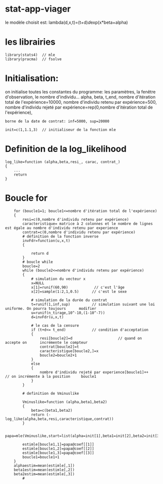 # stat-app-viager

le modèle choisit est: lambda(d,x,t)=(t+d)*d*exp(x*beta+alpha)
# les librairies

	library(stats4)  // mle
	library(pracma)  // fsolve

# Initialisation:
on initialise toutes les constantes du programme: les paramètres, la fenêtre d'observation, le nombre d'individu... 
	alpha, beta, t_end,
	nombre d'itération total de l'expérience=10000, nombre d'individu retenu par expérience=500,
	nombre d'individu rejeté par expérience=rep(0,nombre d'itération total de l'expérience), 

	borne de la date de contrat: inf=5000, sup=20000

	init=c(1,1.1,3)  // initialiseur de la fonction mle

# Definition de la log_likelihood

	log_like=function (alpha,beta,resi_, carac, contrat_)
	{
		...
		return
	}


# Boucle for 

		for (boucle1=1; boucle1<=nombre d'itération total de l'expérience)
		{
			resi=c(0,nombre d'individu retenu par expérience)
			caracteristique= matrice à 2 colonnes et le nombre de lignes est égale au nombre d'individu retenu par experience
			contrat=c(0,nombre d'individu retenu par expérience)
			# définition de la fonction inverse
			invFdr=function(u,x,t)
			{
				
				return d
			}
			# boucle while
			boucle=2
			while (boucle2<=nombre d'individu retenu par expérience)
			{
				# simulation du vecteur x
				x=NULL
				x[1]=runif(60,90)            // c'est l'âge
				x[2]=sample(1:2,1,0.5)      // c'est le sexe
			
				# simulation de la durée du contrat
				t=runif(1,inf,sup)          // simulation suivant une loi uniforme. On pourra toujours 		modifier
				u=runif(n_tirage,10^-10,(1-10^-7))
				d=invFdr(u,x,t)
				
				# le cas de la censure
				if (t+d<= t_end)            // condition d'acceptation
				{
					resi[boucle2]=d						// quand on accepte on 		incrémente le compteur
					contrat[boucle2]=t
					caracteristique[boucle2,]=x
					boucle2=boucle2+1
				}
				else
				{
					nombre d'individu rejeté par experience[boucle1]++   // on incrémente à la position 	boucle1
				}
			}
		
			# definition de Vminuslike
			
			Vminuslike=function (alpha,beta1,beta2)
			{
				beta=c(beta1,beta2)
				return (-log_like(alpha,beta,resi,caracteristique,contrat))
			}
		
			papa=mle(Vminuslike,start=list(alpha=init[1],beta1=init[2],beta2=init[3]),method="BFGS")
			
			estimle[boucle1,1]=papa@coef[[1]]
			estimle[boucle1,2]=papa@coef[[2]]
			estimle[boucle1,3]=papa@coef[[3]]
			boucle1=boucle1+1
		}
		alphaestim=mean(estimle[,1])
		beta1estim=mean(estimle[,2])
		beta2estim=mean(estimle[,3])
			#

